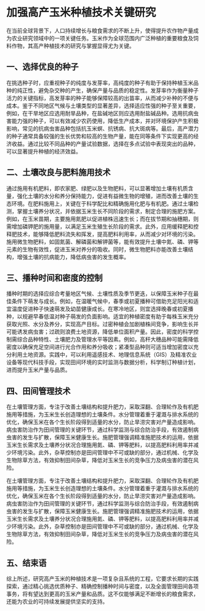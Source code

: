 # 加强高产玉米种植技术关键研究


在当前全球背景下，人口持续增长与粮食需求的不断上升，使得提升农作物产量成为农业研究领域中的一项关键任务。玉米作为全球范围内广泛种植的重要粮食及饲料作物，其高产种植技术的研究与掌握显得尤为关键。

## 一、选择优良的种子

在挑选种子时，应重视种子的纯度与发芽率，高纯度的种子有助于保持种植玉米品种的纯正性，避免杂交种的产生，确保产量与品质的稳定性。发芽率作为衡量种子活力的关键指标，高发芽率的种子能够保障较高的出苗率，从而减少补种的不便与成本。鉴于不同地区气候与土壤类型的显著差异，选择适应性强的种子至关重要，例如，在干旱地区应选用耐旱品种，在盐碱地区则应选用耐盐碱品种。选用抗病虫害能力强的种子，可以有效减少农药使用，降低生产成本，并对环境保护产生积极影响，常见的抗病虫害品种包括抗玉米螟、抗锈病、抗大斑病等。最后，高产潜力的种子通常具备较强的生长优势和较高的生物产量，能在同等条件下实现更高的经济收益。通过比较不同品种的产量试验数据，选择在多点试验中表现突出的品种，可以显著提升种植的经济效益。

## 二、土壤改良与肥料施用技术

通过施用有机肥料，即农家肥、绿肥以及生物肥料，可以显著增加土壤有机质含量，强化土壤的水分和养分保持能力，促进有益微生物的增殖，进而改善土壤的生态环境。在肥料施用上，关键在于科学配比和精确施用化肥与有机肥。通过土壤检测，掌握土壤养分状况，并依据玉米生长不同阶段的需求，制定合理的施肥方案。例如，在玉米苗期，主要施用氮肥以促进植株迅速生长；而在拔节期和抽穗期，则需增加磷钾肥的施用量，以满足玉米生殖生长阶段的需求。此外，应用缓释肥和控释肥技术，能够降低肥料流失和挥发，提高肥料利用率，从而减少对环境的污染。施用微生物肥料，如固氮菌、解磷菌和解钾菌等，能有效提升土壤中氮、磷、钾等元素的生物有效性，促进玉米对养分的吸收。同时，微生物肥料亦能改善土壤结构，增强土壤的抗病能力，降低病虫害的发生概率。

## 三、播种时间和密度的控制

播种时期的选择应综合考量地区气候、土壤性质及季节更迭，以保障玉米种子在最佳条件下萌发与成长。例如，在温暖气候中，春季或初夏播种可借助充足阳光和适宜温度促进种子快速萌发及幼苗健康成长。在寒冷地区，则宜选择晚春或初夏播种，以规避早春低温对种子萌发的负面影响。适宜的种植密度有助于每株玉米充分获取光照、水分及养分，实现高产目标。过密种植会加剧植株间竞争，影响生长并可能诱发病虫害；过疏则浪费土地资源，降低单位面积产量。因此，密度的科学控制需综合品种特性、土壤肥力及管理水平等因素。例如，高秆大穗品种可能需降低密度以确保充足空间进行光合作用和养分吸收；紧凑型品种则可适当增加密度以充分利用土地资源。实践中，可以利用遥感技术、地理信息系统（GIS）及精准农业设备等现代科技手段，实现田间环境的实时监测与数据分析，科学制订种植计划，进而提升玉米产量与品质。

## 四、田间管理技术

在土壤管理方面，专注于改善土壤结构和提升肥力，采取深翻、合理轮作及有机肥施用等措施，为玉米生长创造理想的土壤条件。水分管理着重于灌溉与排水系统的优化，确保玉米在各个生长阶段得到适量的水分，防止旱涝灾害对产量造成影响。病虫害防治作为田间管理的关键环节，通过科学监测与综合防治手段，有效遏制病虫害的发生与扩散，保障玉米健康生长。施肥管理强调精准施肥技术的运用，依据玉米生长需求及土壤养分状况合理施用氮、磷、钾等肥料，以提高肥料利用率并减少环境污染。此外，杂草控制亦是田间管理中不可或缺的部分，通过机械、化学及生物除草方法，有效抑制田间杂草，降低对玉米生长的竞争压力及病虫害的潜在风险。

在土壤管理方面，专注于改善土壤结构和提升肥力，采取深翻、合理轮作及有机肥施用等措施，为玉米生长创造理想的土壤条件。水分管理着重于灌溉与排水系统的优化，确保玉米在各个生长阶段得到适量的水分，防止旱涝灾害对产量造成影响。病虫害防治作为田间管理的关键环节，通过科学监测与综合防治手段，有效遏制病虫害的发生与扩散，保障玉米健康生长。施肥管理强调精准施肥技术的运用，依据玉米生长需求及土壤养分状况合理施用氮、磷、钾等肥料，以提高肥料利用率并减少环境污染。此外，杂草控制亦是田间管理中不可或缺的部分，通过机械、化学及生物除草方法，有效抑制田间杂草，降低对玉米生长的竞争压力及病虫害的潜在风险。

## 五、结束语

综上所述，研究高产玉米的种植技术是一项复杂且系统的工程，它要求长期的实践探索，通过精心挑选优质种子、精确控制播种时间与密度，以及全面管理田间各项事务，将有望达到更高的玉米产量和品质。这不仅能够满足不断增长的粮食需求，还能为农业的可持续发展提供坚实的支持。

